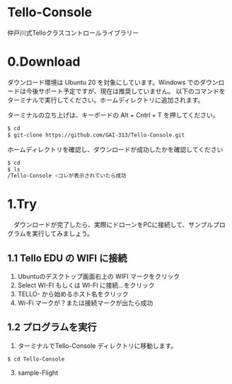 # Tello-Console
仲戸川式Telloクラスコントロールライブラリー
# 0.Download
ダウンロード環境は Ubuntu 20 を対象にしています。Windows でのダウンロードは今後サポート予定ですが、現在は推奨していません。
以下のコマンドをターミナルで実行してください。ホームディレクトリに追加されます。
  
ターミナルの立ち上げは、キーボードの Alt + Cntrl + T を押してください。
```bash
$ cd
$ git-clone https://github.com/GAI-313/Tello-Console.git
```
ホームディレクトリを確認し、ダウンロードが成功したかを確認してください
```bash
$ cd
$ ls
/Tello-Console <コレが表示されていたら成功
```
# 1.Try
　ダウンロードが完了したら、実際にドローンをPCに接続して、サンプルプログラムを実行してみましょう。
## 1.1 Tello EDU の WIFI に接続
1. Ubuntuのデスクトップ画面右上の WIFI マークをクリック
2. Select WI-FI もしくは WI-FI に接続…をクリック
3. TELLO- から始めるホスト名をクリック
4. Wi-Fi マークが？または接続マークが出たら成功
  
## 1.2 プログラムを実行
1. ターミナルでTello-Console ディレクトリに移動します。
```bash
$ cd Tello-Console
```
3. sample-Flight
